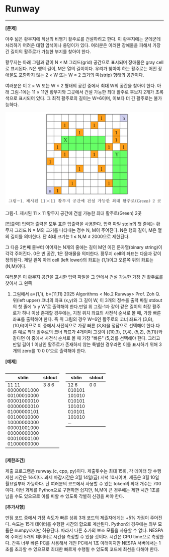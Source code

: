 # Runway

---

**[문제]**

아주 넓은 황무지에 직선의 비행기 활주로를 건설하려고 한다. 이 황무지에는 군데군데 처리하기 어려운 대형 암석이나 웅덩이가 있다. 여러분은 이러한 장애물을 피해서 가장 긴 길이의 활주로가 가능한 부지를 찾아야 한다.

황무지는 아래 그림과 같이 N × M 그리드(grid) 공간으로 표시되며 장애물은 gray cell로 표시된다. N은 행의 길이, M은 열의 길이이다. 우리가 찾아야 하는 활주로는 어떤 장애물도 포함하지 않는 2 × W 또는 W × 2 크기의 띠(strip) 형태의 공간이다.

여러분은 이 2 × W 또는 W × 2 형태의 공간 중에서 최대 W의 공간을 찾아야 한다. 아래 그림-1에는 11 × 11인 황무지와 그곳에서 건설 가능한 최대 활주로 후보지 2개가 초록색으로 표시되어 있다. 그 최적 활주로의 길이는 W=6이며, 이보다 더 긴 활주로는 불가능하다.

![image.png](image.png)

그림-1. 제시된 11 × 11 황무지 공간에 건설 가능한 최대 활주로(Green) 2곳

[입출력] 입력과 출력은 모두 표준 입출력을 사용한다. 입력 파일 stdin의 첫 줄에는 황무지 그리드 N × M의 크기를 나타내는 정수 N, M이 주어진다. N은 행의 길이, M은 열의 길이를 의미한다. 단 최대 크기는 1 ≤ N,M ≤ 2000으로 제한된다.

그 다음 2번째 줄부터 이어지는 N개의 줄에는 길이 M인 이진 문자열(binary string)이 각각 주어진다. 0은 빈 공간, 1은 장애물을 의미한다. 황무지 cell의 좌표는 다음과 같이 정의된다. 제일 왼쪽 아래 cell (left lower)의 좌표는 (1,1)이고 오른쪽 위의 좌표는 (N,M)이다.

여러분은 이 황무지 공간을 표시한 입력 파일을 그 안에서 건설 가능한 가장 긴 활주로를 찾아서 그 왼쪽

1. 그림에서 a=(1,1), b=(11,11)
2025 Algorithms < No.2 Runway> Prof. Zoh Q.위(left upper) 코너의 좌표 (x,y)와 그 길이 W, 이 3개의 정수를 출력 파일 stdout의 첫 줄에 'x y W'로 출력해야 한다.만일 위 그림-1과 같이 같은 길이의 최장 활주로가 하나 이상 존재할 경우에는, 지정 위치 좌표의 사전식 순서로 볼 때, 가장 빠른 좌표를 출력해야 한다. 즉 위 그림의 경우 W=6인 활주로의 코너 좌표가 (3,8), (10,6)이므로 이 중에서 사전식으로 가장 빠른 (3,8)을 정답으로 선택해야 한다.다른 예로 최대 활주로의 코너 좌표가 4개이며 그것이 {(10,3), (7,4), (5,2), (5,11)}와 같다면 이 중에서 사전식 순서로 볼 때 가장 "빠른" (5,2)를 선택해야 한다. 그리고 만일 길이 1 이상인 활주로가 존재하지 않는 특별한 경우라면 이를 표시하기 위해 3개의 zero를 '0 0 0'으로 출력해야 한다.

**[예제]**


<div style="display: flex; gap: 20px;">
<div>

<table>
    <thead>
    <tr>
        <th>stdin</th>
        <th>stdout</th>
    </tr>
    </thead>
    <tbody>
        <tr>
            <td style="text-align: left; vertical-align: top;">
                11 11<br>
                00000001000<br>
                00100010000<br>
                00001000010<br>
                00000000010<br>
                01000000101<br>
                00100010000<br>
                10000000000<br>
                00001001000<br>
                00000000000<br>
                00010000100<br>
                01000000000
        </td>
            <td style="text-align: left; vertical-align: top;">
                3 8 6
            </td>
        </tr>
    </tbody>
</table>

</div>
  <div>

<table>
  <thead>
    <tr>
      <th>stdin</th>
      <th>stdout</th>
    </tr>
  </thead>
  <tbody>
    <tr>
      <td style="text-align: left; vertical-align: top;">
        12 6<br>
        010101<br>
        101010<br>
        010101<br>
        101010<br>
        010101<br>
        101010<br>
        ...
        </td>
        <td style="text-align: left; vertical-align: top;">
            0 0
        </td>
    </tr>
  </tbody>
</table>

  </div>
</div>





**[제한조건]**

제출 프로그램은 runway.{c, cpp, py}이다. 제출횟수는 최대 15회, 각 데이터 당 수행 제한 시간은 1초이다. 과제 마감시간은 3월 14일(금) 저녁 10시이며, 제출은 3월 10일 월요일부터 가능하다. 단 여러분의 코드에서 사용할 수 있는 token의 최대 개수는 700이다. 이번 과제를 Python으로 구현하면 쉽지만, N,M이 큰 경우에는 제한 시간 1초를 넘을 수도 있으므로 이를 피할 수 있도록 각별히 신경을 써야 한다.

**[추가사항]**

만점 코드 중에서 가장 속도가 빠른 상위 3개 코드의 제출자에게는 +5% 가점이 주어진다. 속도는 15개 데이터를 수행한 시간의 합으로 계산된다. Python의 경우에는 외부 모듈은 numpy까지만 허용된다. 따라서 다른 추가의 보조 모듈을 사용할 수 없다. NESPA에 주어진 5개의 데이터로 시간을 측정할 수 있을 것이다. 시간은 CPU time으로 측정한다. 간혹 너무 빠른 PC를 사용해서 개인 PC에서 1초 아래이지만 NESPA 서버에서는 1초를 초과할 수 있으므로 최대한 빠르게 수행될 수 있도록 코드에 최선을 다해야 한다.
